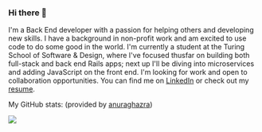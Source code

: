 ### Hi there 👋

I'm a Back End developer with a passion for helping others and developing new skills. I have a background in non-profit work and am excited to use code to do some good in the world. I'm currently a student at the Turing School of Software & Design, where I've focused thusfar on building both full-stack and back end Rails apps; next up I'll be diving into microservices and adding JavaScript on the front end. I'm looking for work and open to collaboration opportunities. You can find me on [LinkedIn](https://www.linkedin.com/in/grayson-cunningham) or check out my [resume](https://resume.creddle.io/resume/czokbysnwon).

My GitHub stats:
(provided by [anuraghazra](https://github.com/anuraghazra/github-readme-stats))

<img align="left" src="https://github-readme-stats.vercel.app/api?username=cunninghamge" />


